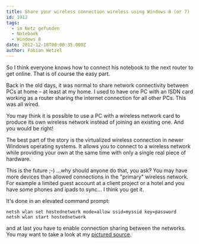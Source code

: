 ```yaml
---
title: Share your wireless connection wireless using Windows 8 (or 7)
id: 1912
tags:
  - im Netz gefunden
  - Notebook
  - Windows 8
date: 2012-12-18T00:00:35.000Z
author: Fabian Wetzel
---
```


So I think everyone knows how to connect his notebook to the next router to get online. That is of course the easy part.

Back in the old days, it was normal to share network connectivity between PCs at home – at least at my home. I used to have one PC with an ISDN card working as a router sharing the internet connection for all other PCs. This was all wired.

You may think it is possible to use a PC with a wireless network card to produce its own wireless network instead of joining an existing one. And you would be right!

The best part of the story is the virtualized wireless connection in newer Windows operating systems. It allows you to connect to a wireless network while providing your own at the same time with only a single real piece of hardware.

This is the future ;-) …why should anyone do that, you ask? You may have more devices than allowed connections in the "primary" wireless network. For example a limited guest account at a client project or a hotel and you have some phones and ipads to sync… I think you get it.

It's done in an elevated command prompt:

    netsh wlan set hostednetwork mode=allow ssid=myssid key=password
    netsh wlan start hostednetwork

and at last you have to enable connection sharing between the networks. You may want to take a look at my [pictured source](http://www.windows7hacker.com/index.php/2012/06/how-to-turn-your-windows-8-computer-into-a-wireless-hotspot-access-point/).

